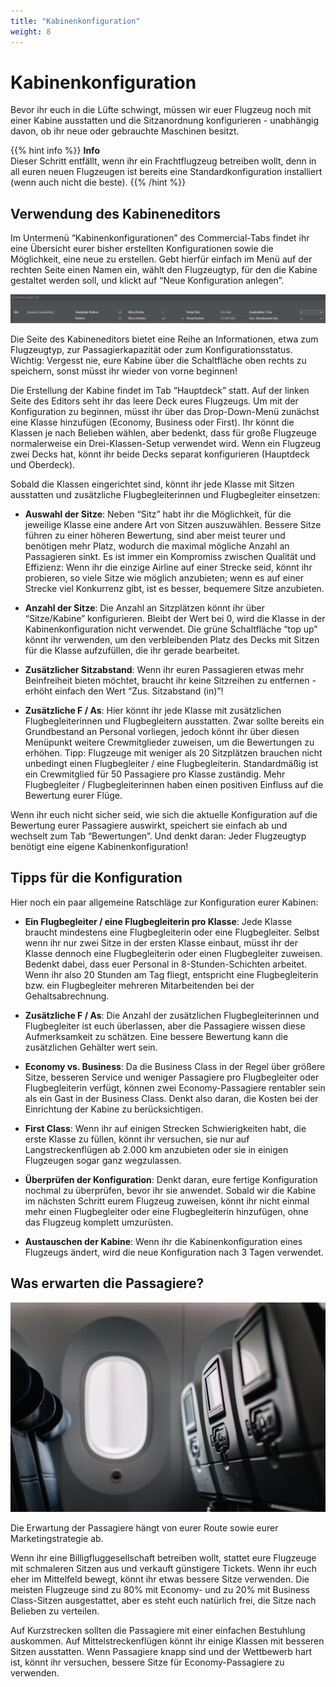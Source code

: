 ```yaml
---
title: "Kabinenkonfiguration"
weight: 8
---
```


# Kabinenkonfiguration

Bevor ihr euch in die Lüfte schwingt, müssen wir euer Flugzeug noch mit einer Kabine ausstatten und die Sitzanordnung konfigurieren - unabhängig davon, ob ihr neue oder gebrauchte Maschinen besitzt.

{{% hint info %}}
**Info**  
Dieser Schritt entfällt, wenn ihr ein Frachtflugzeug betreiben wollt, denn in all euren neuen Flugzeugen ist bereits eine Standardkonfiguration installiert (wenn auch nicht die beste).
{{% /hint %}}

## Verwendung des Kabineneditors

Im Untermenü “Kabinenkonfigurationen” des Commercial-Tabs findet ihr eine Übersicht eurer bisher erstellten Konfigurationen sowie die Möglichkeit, eine neue zu erstellen. Gebt hierfür einfach im Menü auf der rechten Seite einen Namen ein, wählt den Flugzeugtyp, für den die Kabine gestaltet werden soll, und klickt auf “Neue Konfiguration anlegen”.

![Anpassen der Kabine](kabine_04.PNG "Anpassen der Kabine")

Die Seite des Kabineneditors bietet eine Reihe an Informationen, etwa zum Flugzeugtyp, zur Passagierkapazität oder zum Konfigurationsstatus. Wichtig: Vergesst nie, eure Kabine über die Schaltfläche oben rechts zu speichern, sonst müsst ihr wieder von vorne beginnen!

Die Erstellung der Kabine findet im Tab “Hauptdeck” statt. Auf der linken Seite des Editors seht ihr das leere Deck eures Flugzeugs. Um mit der Konfiguration zu beginnen, müsst ihr über das Drop-Down-Menü zunächst eine Klasse hinzufügen (Economy, Business oder First). Ihr könnt die Klassen je nach Belieben wählen, aber bedenkt, dass für große Flugzeuge normalerweise ein Drei-Klassen-Setup verwendet wird. Wenn ein Flugzeug zwei Decks hat, könnt ihr beide Decks separat konfigurieren (Hauptdeck und Oberdeck).

Sobald die Klassen eingerichtet sind, könnt ihr jede Klasse mit Sitzen ausstatten und zusätzliche Flugbegleiterinnen und Flugbegleiter einsetzen:

* **Auswahl der Sitze**: Neben “Sitz” habt ihr die Möglichkeit, für die jeweilige Klasse eine andere Art von Sitzen auszuwählen. Bessere Sitze führen zu einer höheren Bewertung, sind aber meist teurer und benötigen mehr Platz, wodurch die maximal mögliche Anzahl an Passagieren sinkt. Es ist immer ein Kompromiss zwischen Qualität und Effizienz: Wenn ihr die einzige Airline auf einer Strecke seid, könnt ihr probieren, so viele Sitze wie möglich anzubieten; wenn es auf einer Strecke viel Konkurrenz gibt, ist es besser, bequemere Sitze anzubieten.

* **Anzahl der Sitze**: Die Anzahl an Sitzplätzen könnt ihr über “Sitze/Kabine” konfigurieren. Bleibt der Wert bei 0, wird die Klasse in der Kabinenkonfiguration nicht verwendet. Die grüne Schaltfläche “top up” könnt ihr verwenden, um den verbleibenden Platz des Decks mit Sitzen für die Klasse aufzufüllen, die ihr gerade bearbeitet.

* **Zusätzlicher Sitzabstand**: Wenn ihr euren Passagieren etwas mehr Beinfreiheit bieten möchtet, braucht ihr keine Sitzreihen zu entfernen - erhöht einfach den Wert “Zus. Sitzabstand (in)”!

* **Zusätzliche F / As**: Hier könnt ihr jede Klasse mit zusätzlichen Flugbegleiterinnen und Flugbegleitern ausstatten. Zwar sollte bereits ein Grundbestand an Personal vorliegen, jedoch könnt ihr über diesen Menüpunkt weitere Crewmitglieder zuweisen, um die Bewertungen zu erhöhen. Tipp: Flugzeuge mit weniger als 20 Sitzplätzen brauchen nicht unbedingt einen Flugbegleiter / eine Flugbegleiterin. Standardmäßig ist ein Crewmitglied für 50 Passagiere pro Klasse zuständig. Mehr Flugbegleiter / Flugbegleiterinnen haben einen positiven Einfluss auf die Bewertung eurer Flüge.

Wenn ihr euch nicht sicher seid, wie sich die aktuelle Konfiguration auf die Bewertung eurer Passagiere auswirkt, speichert sie einfach ab und wechselt zum Tab “Bewertungen”. Und denkt daran: Jeder Flugzeugtyp benötigt eine eigene Kabinenkonfiguration!

## Tipps für die Konfiguration

Hier noch ein paar allgemeine Ratschläge zur Konfiguration eurer Kabinen:

* **Ein Flugbegleiter / eine Flugbegleiterin pro Klasse**: Jede Klasse braucht mindestens eine Flugbegleiterin oder eine Flugbegleiter. Selbst wenn ihr nur zwei Sitze in der ersten Klasse einbaut, müsst ihr der Klasse dennoch eine Flugbegleiterin oder einen Flugbegleiter zuweisen. Bedenkt dabei, dass euer Personal in 8-Stunden-Schichten arbeitet. Wenn ihr also 20 Stunden am Tag fliegt, entspricht eine Flugbegleiterin  bzw. ein Flugbegleiter mehreren Mitarbeitenden bei der Gehaltsabrechnung.

* **Zusätzliche F / As**: Die Anzahl der zusätzlichen Flugbegleiterinnen und Flugbegleiter ist euch überlassen, aber die Passagiere wissen diese Aufmerksamkeit zu schätzen. Eine bessere Bewertung kann die zusätzlichen Gehälter wert sein.

* **Economy vs. Business**: Da die Business Class in der Regel über größere Sitze, besseren Service und weniger Passagiere pro Flugbegleiter oder Flugbegleiterin verfügt, können zwei Economy-Passagiere rentabler sein als ein Gast in der Business Class. Denkt also daran, die Kosten bei der Einrichtung der Kabine zu berücksichtigen.

* **First Class**: Wenn ihr auf einigen Strecken Schwierigkeiten habt, die erste Klasse zu füllen, könnt ihr versuchen, sie nur auf Langstreckenflügen ab 2.000 km anzubieten oder sie in einigen Flugzeugen sogar ganz wegzulassen.

* **Überprüfen der Konfiguration**: Denkt daran, eure fertige Konfiguration nochmal zu überprüfen, bevor ihr sie anwendet. Sobald wir die Kabine im nächsten Schritt eurem Flugzeug zuweisen, könnt ihr nicht einmal mehr einen Flugbegleiter oder eine Flugbegleiterin hinzufügen, ohne das Flugzeug komplett umzurüsten.

* **Austauschen der Kabine**: Wenn ihr die Kabinenkonfiguration eines Flugzeugs ändert, wird die neue Konfiguration nach 3 Tagen verwendet.

## Was erwarten die Passagiere?

![Flugzeugkabine](cabin_05.jpg "Flugzeugkabine")

Die Erwartung der Passagiere hängt von eurer Route sowie eurer Marketingstrategie ab. 

Wenn ihr eine Billigfluggesellschaft betreiben wollt, stattet eure Flugzeuge mit schmaleren Sitzen aus und verkauft günstigere Tickets. Wenn ihr euch eher im Mittelfeld bewegt, könnt ihr etwas bessere Sitze verwenden. Die meisten Flugzeuge sind zu 80% mit Economy- und zu 20% mit Business Class-Sitzen ausgestattet, aber es steht euch natürlich frei, die Sitze nach Belieben zu verteilen.

Auf Kurzstrecken sollten die Passagiere mit einer einfachen Bestuhlung auskommen. Auf Mittelstreckenflügen könnt ihr einige Klassen mit besseren Sitzen ausstatten. Wenn Passagiere knapp sind und der Wettbewerb hart ist, könnt ihr versuchen, bessere Sitze für Economy-Passagiere zu verwenden.
